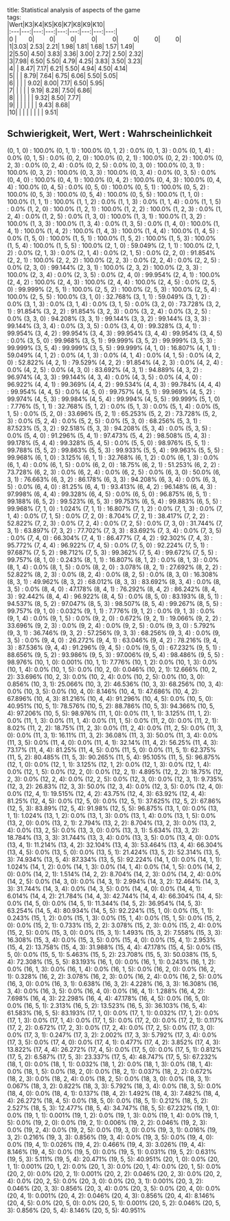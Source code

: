 title: Statistical analysis of aspects of the game  
tags:   
|Wert|K3|K4|K5|K6|K7|K8|K9|K10|  
|:---|---:|---:|---:|---:|---:|---:|---:|---:|  
|0  |&nbsp;&nbsp;&nbsp;&nbsp;&nbsp;&nbsp;&nbsp;0|&nbsp;&nbsp;&nbsp;&nbsp;&nbsp;&nbsp;&nbsp;&nbsp;&nbsp;0|&nbsp;&nbsp;&nbsp;&nbsp;&nbsp;&nbsp;&nbsp;&nbsp;&nbsp;0|&nbsp;&nbsp;&nbsp;&nbsp;&nbsp;&nbsp;&nbsp;&nbsp;&nbsp;0|&nbsp;&nbsp;&nbsp;&nbsp;&nbsp;&nbsp;&nbsp;&nbsp;&nbsp;0|&nbsp;&nbsp;&nbsp;&nbsp;&nbsp;&nbsp;&nbsp;&nbsp;&nbsp;0|&nbsp;&nbsp;&nbsp;&nbsp;&nbsp;&nbsp;&nbsp;&nbsp;&nbsp;0|&nbsp;&nbsp;&nbsp;&nbsp;&nbsp;&nbsp;&nbsp;&nbsp;&nbsp;0|  
|1|3.03| 2.53| 2.21| 1.98| 1.81| 1.68| 1.57| 1.49|  
|2|5.50| 4.50| 3.83| 3.36| 3.00| 2.72| 2.50| 2.32|  
|3|7.98| 6.50| 5.50| 4.79| 4.25| 3.83| 3.50| 3.23|  
|4| | 8.47| 7.17| 6.21| 5.50| 4.94| 4.50| 4.14|  
|5| | | 8.79| 7.64| 6.75| 6.06| 5.50| 5.05|  
|6| | | | 9.02| 8.00| 7.17| 6.50| 5.95|  
|7| | | | | 9.19| 8.28| 7.50| 6.86|  
|8| | | | | | 9.32| 8.50| 7.77|  
|9| | | | | | | 9.43| 8.68|  
|10| | | | | | | | 9.51|  

## Schwierigkeit, Wert, Wert : Wahrscheinlichkeit
  

(0, 1, 0) : 100.0%
(0, 1, 1) : 100.0%
(0, 1, 2) : 0.0%
(0, 1, 3) : 0.0%
(0, 1, 4) : 0.0%
(0, 1, 5) : 0.0%
(0, 2, 0) : 100.0%
(0, 2, 1) : 100.0%
(0, 2, 2) : 100.0%
(0, 2, 3) : 0.0%
(0, 2, 4) : 0.0%
(0, 2, 5) : 0.0%
(0, 3, 0) : 100.0%
(0, 3, 1) : 100.0%
(0, 3, 2) : 100.0%
(0, 3, 3) : 100.0%
(0, 3, 4) : 0.0%
(0, 3, 5) : 0.0%
(0, 4, 0) : 100.0%
(0, 4, 1) : 100.0%
(0, 4, 2) : 100.0%
(0, 4, 3) : 100.0%
(0, 4, 4) : 100.0%
(0, 4, 5) : 0.0%
(0, 5, 0) : 100.0%
(0, 5, 1) : 100.0%
(0, 5, 2) : 100.0%
(0, 5, 3) : 100.0%
(0, 5, 4) : 100.0%
(0, 5, 5) : 100.0%
(1, 1, 0) : 100.0%
(1, 1, 1) : 100.0%
(1, 1, 2) : 0.0%
(1, 1, 3) : 0.0%
(1, 1, 4) : 0.0%
(1, 1, 5) : 0.0%
(1, 2, 0) : 100.0%
(1, 2, 1) : 100.0%
(1, 2, 2) : 100.0%
(1, 2, 3) : 0.0%
(1, 2, 4) : 0.0%
(1, 2, 5) : 0.0%
(1, 3, 0) : 100.0%
(1, 3, 1) : 100.0%
(1, 3, 2) : 100.0%
(1, 3, 3) : 100.0%
(1, 3, 4) : 0.0%
(1, 3, 5) : 0.0%
(1, 4, 0) : 100.0%
(1, 4, 1) : 100.0%
(1, 4, 2) : 100.0%
(1, 4, 3) : 100.0%
(1, 4, 4) : 100.0%
(1, 4, 5) : 0.0%
(1, 5, 0) : 100.0%
(1, 5, 1) : 100.0%
(1, 5, 2) : 100.0%
(1, 5, 3) : 100.0%
(1, 5, 4) : 100.0%
(1, 5, 5) : 100.0%
(2, 1, 0) : 59.049%
(2, 1, 1) : 100.0%
(2, 1, 2) : 0.0%
(2, 1, 3) : 0.0%
(2, 1, 4) : 0.0%
(2, 1, 5) : 0.0%
(2, 2, 0) : 91.854%
(2, 2, 1) : 100.0%
(2, 2, 2) : 100.0%
(2, 2, 3) : 0.0%
(2, 2, 4) : 0.0%
(2, 2, 5) : 0.0%
(2, 3, 0) : 99.144%
(2, 3, 1) : 100.0%
(2, 3, 2) : 100.0%
(2, 3, 3) : 100.0%
(2, 3, 4) : 0.0%
(2, 3, 5) : 0.0%
(2, 4, 0) : 99.954%
(2, 4, 1) : 100.0%
(2, 4, 2) : 100.0%
(2, 4, 3) : 100.0%
(2, 4, 4) : 100.0%
(2, 4, 5) : 0.0%
(2, 5, 0) : 99.999%
(2, 5, 1) : 100.0%
(2, 5, 2) : 100.0%
(2, 5, 3) : 100.0%
(2, 5, 4) : 100.0%
(2, 5, 5) : 100.0%
(3, 1, 0) : 32.768%
(3, 1, 1) : 59.049%
(3, 1, 2) : 0.0%
(3, 1, 3) : 0.0%
(3, 1, 4) : 0.0%
(3, 1, 5) : 0.0%
(3, 2, 0) : 73.728%
(3, 2, 1) : 91.854%
(3, 2, 2) : 91.854%
(3, 2, 3) : 0.0%
(3, 2, 4) : 0.0%
(3, 2, 5) : 0.0%
(3, 3, 0) : 94.208%
(3, 3, 1) : 99.144%
(3, 3, 2) : 99.144%
(3, 3, 3) : 99.144%
(3, 3, 4) : 0.0%
(3, 3, 5) : 0.0%
(3, 4, 0) : 99.328%
(3, 4, 1) : 99.954%
(3, 4, 2) : 99.954%
(3, 4, 3) : 99.954%
(3, 4, 4) : 99.954%
(3, 4, 5) : 0.0%
(3, 5, 0) : 99.968%
(3, 5, 1) : 99.999%
(3, 5, 2) : 99.999%
(3, 5, 3) : 99.999%
(3, 5, 4) : 99.999%
(3, 5, 5) : 99.999%
(4, 1, 0) : 16.807%
(4, 1, 1) : 59.049%
(4, 1, 2) : 0.0%
(4, 1, 3) : 0.0%
(4, 1, 4) : 0.0%
(4, 1, 5) : 0.0%
(4, 2, 0) : 52.822%
(4, 2, 1) : 79.529%
(4, 2, 2) : 91.854%
(4, 2, 3) : 0.0%
(4, 2, 4) : 0.0%
(4, 2, 5) : 0.0%
(4, 3, 0) : 83.692%
(4, 3, 1) : 94.889%
(4, 3, 2) : 96.974%
(4, 3, 3) : 99.144%
(4, 3, 4) : 0.0%
(4, 3, 5) : 0.0%
(4, 4, 0) : 96.922%
(4, 4, 1) : 99.369%
(4, 4, 2) : 99.534%
(4, 4, 3) : 99.784%
(4, 4, 4) : 99.954%
(4, 4, 5) : 0.0%
(4, 5, 0) : 99.757%
(4, 5, 1) : 99.969%
(4, 5, 2) : 99.974%
(4, 5, 3) : 99.984%
(4, 5, 4) : 99.994%
(4, 5, 5) : 99.999%
(5, 1, 0) : 7.776%
(5, 1, 1) : 32.768%
(5, 1, 2) : 0.0%
(5, 1, 3) : 0.0%
(5, 1, 4) : 0.0%
(5, 1, 5) : 0.0%
(5, 2, 0) : 33.696%
(5, 2, 1) : 65.253%
(5, 2, 2) : 73.728%
(5, 2, 3) : 0.0%
(5, 2, 4) : 0.0%
(5, 2, 5) : 0.0%
(5, 3, 0) : 68.256%
(5, 3, 1) : 87.523%
(5, 3, 2) : 92.518%
(5, 3, 3) : 94.208%
(5, 3, 4) : 0.0%
(5, 3, 5) : 0.0%
(5, 4, 0) : 91.296%
(5, 4, 1) : 97.473%
(5, 4, 2) : 98.508%
(5, 4, 3) : 99.178%
(5, 4, 4) : 99.328%
(5, 4, 5) : 0.0%
(5, 5, 0) : 98.976%
(5, 5, 1) : 99.788%
(5, 5, 2) : 99.863%
(5, 5, 3) : 99.933%
(5, 5, 4) : 99.963%
(5, 5, 5) : 99.968%
(6, 1, 0) : 3.125%
(6, 1, 1) : 32.768%
(6, 1, 2) : 0.0%
(6, 1, 3) : 0.0%
(6, 1, 4) : 0.0%
(6, 1, 5) : 0.0%
(6, 2, 0) : 18.75%
(6, 2, 1) : 51.253%
(6, 2, 2) : 73.728%
(6, 2, 3) : 0.0%
(6, 2, 4) : 0.0%
(6, 2, 5) : 0.0%
(6, 3, 0) : 50.0%
(6, 3, 1) : 76.663%
(6, 3, 2) : 86.178%
(6, 3, 3) : 94.208%
(6, 3, 4) : 0.0%
(6, 3, 5) : 0.0%
(6, 4, 0) : 81.25%
(6, 4, 1) : 93.413%
(6, 4, 2) : 96.148%
(6, 4, 3) : 97.998%
(6, 4, 4) : 99.328%
(6, 4, 5) : 0.0%
(6, 5, 0) : 96.875%
(6, 5, 1) : 99.188%
(6, 5, 2) : 99.523%
(6, 5, 3) : 99.753%
(6, 5, 4) : 99.883%
(6, 5, 5) : 99.968%
(7, 1, 0) : 1.024%
(7, 1, 1) : 16.807%
(7, 1, 2) : 0.0%
(7, 1, 3) : 0.0%
(7, 1, 4) : 0.0%
(7, 1, 5) : 0.0%
(7, 2, 0) : 8.704%
(7, 2, 1) : 38.417%
(7, 2, 2) : 52.822%
(7, 2, 3) : 0.0%
(7, 2, 4) : 0.0%
(7, 2, 5) : 0.0%
(7, 3, 0) : 31.744%
(7, 3, 1) : 63.897%
(7, 3, 2) : 77.702%
(7, 3, 3) : 83.692%
(7, 3, 4) : 0.0%
(7, 3, 5) : 0.0%
(7, 4, 0) : 66.304%
(7, 4, 1) : 86.477%
(7, 4, 2) : 92.302%
(7, 4, 3) : 95.772%
(7, 4, 4) : 96.922%
(7, 4, 5) : 0.0%
(7, 5, 0) : 92.224%
(7, 5, 1) : 97.687%
(7, 5, 2) : 98.712%
(7, 5, 3) : 99.362%
(7, 5, 4) : 99.672%
(7, 5, 5) : 99.757%
(8, 1, 0) : 0.243%
(8, 1, 1) : 16.807%
(8, 1, 2) : 0.0%
(8, 1, 3) : 0.0%
(8, 1, 4) : 0.0%
(8, 1, 5) : 0.0%
(8, 2, 0) : 3.078%
(8, 2, 1) : 27.692%
(8, 2, 2) : 52.822%
(8, 2, 3) : 0.0%
(8, 2, 4) : 0.0%
(8, 2, 5) : 0.0%
(8, 3, 0) : 16.308%
(8, 3, 1) : 49.962%
(8, 3, 2) : 68.012%
(8, 3, 3) : 83.692%
(8, 3, 4) : 0.0%
(8, 3, 5) : 0.0%
(8, 4, 0) : 47.178%
(8, 4, 1) : 76.292%
(8, 4, 2) : 86.242%
(8, 4, 3) : 92.442%
(8, 4, 4) : 96.922%
(8, 4, 5) : 0.0%
(8, 5, 0) : 83.193%
(8, 5, 1) : 94.537%
(8, 5, 2) : 97.047%
(8, 5, 3) : 98.507%
(8, 5, 4) : 99.267%
(8, 5, 5) : 99.757%
(9, 1, 0) : 0.032%
(9, 1, 1) : 7.776%
(9, 1, 2) : 0.0%
(9, 1, 3) : 0.0%
(9, 1, 4) : 0.0%
(9, 1, 5) : 0.0%
(9, 2, 0) : 0.672%
(9, 2, 1) : 19.066%
(9, 2, 2) : 33.696%
(9, 2, 3) : 0.0%
(9, 2, 4) : 0.0%
(9, 2, 5) : 0.0%
(9, 3, 0) : 5.792%
(9, 3, 1) : 36.746%
(9, 3, 2) : 57.256%
(9, 3, 3) : 68.256%
(9, 3, 4) : 0.0%
(9, 3, 5) : 0.0%
(9, 4, 0) : 26.272%
(9, 4, 1) : 63.046%
(9, 4, 2) : 78.216%
(9, 4, 3) : 87.536%
(9, 4, 4) : 91.296%
(9, 4, 5) : 0.0%
(9, 5, 0) : 67.232%
(9, 5, 1) : 88.656%
(9, 5, 2) : 93.986%
(9, 5, 3) : 97.006%
(9, 5, 4) : 98.486%
(9, 5, 5) : 98.976%
(10, 1, 0): 0.001%
(10, 1, 1): 7.776%
(10, 1, 2): 0.0%
(10, 1, 3): 0.0%
(10, 1, 4): 0.0%
(10, 1, 5): 0.0%
(10, 2, 0): 0.046%
(10, 2, 1): 12.666%
(10, 2, 2): 33.696%
(10, 2, 3): 0.0%
(10, 2, 4): 0.0%
(10, 2, 5): 0.0%
(10, 3, 0): 0.856%
(10, 3, 1): 25.066%
(10, 3, 2): 46.536%
(10, 3, 3): 68.256%
(10, 3, 4): 0.0%
(10, 3, 5): 0.0%
(10, 4, 0): 8.146%
(10, 4, 1): 47.686%
(10, 4, 2): 67.896%
(10, 4, 3): 81.216%
(10, 4, 4): 91.296%
(10, 4, 5): 0.0%
(10, 5, 0): 40.951%
(10, 5, 1): 78.576%
(10, 5, 2): 88.786%
(10, 5, 3): 94.366%
(10, 5, 4): 97.206%
(10, 5, 5): 98.976%
(11, 1, 0): 0.0%
(11, 1, 1): 3.125%
(11, 1, 2): 0.0%
(11, 1, 3): 0.0%
(11, 1, 4): 0.0%
(11, 1, 5): 0.0%
(11, 2, 0): 0.0%
(11, 2, 1): 8.02%
(11, 2, 2): 18.75%
(11, 2, 3): 0.0%
(11, 2, 4): 0.0%
(11, 2, 5): 0.0%
(11, 3, 0): 0.0%
(11, 3, 1): 16.11%
(11, 3, 2): 36.08%
(11, 3, 3): 50.0%
(11, 3, 4): 0.0%
(11, 3, 5): 0.0%
(11, 4, 0): 0.0%
(11, 4, 1): 32.14%
(11, 4, 2): 56.25%
(11, 4, 3): 73.17%
(11, 4, 4): 81.25%
(11, 4, 5): 0.0%
(11, 5, 0): 0.0%
(11, 5, 1): 62.375%
(11, 5, 2): 80.485%
(11, 5, 3): 90.265%
(11, 5, 4): 95.105%
(11, 5, 5): 96.875%
(12, 1, 0): 0.0%
(12, 1, 1): 3.125%
(12, 1, 2): 0.0%
(12, 1, 3): 0.0%
(12, 1, 4): 0.0%
(12, 1, 5): 0.0%
(12, 2, 0): 0.0%
(12, 2, 1): 4.895%
(12, 2, 2): 18.75%
(12, 2, 3): 0.0%
(12, 2, 4): 0.0%
(12, 2, 5): 0.0%
(12, 3, 0): 0.0%
(12, 3, 1): 9.735%
(12, 3, 2): 26.83%
(12, 3, 3): 50.0%
(12, 3, 4): 0.0%
(12, 3, 5): 0.0%
(12, 4, 0): 0.0%
(12, 4, 1): 19.515%
(12, 4, 2): 43.75%
(12, 4, 3): 63.92%
(12, 4, 4): 81.25%
(12, 4, 5): 0.0%
(12, 5, 0): 0.0%
(12, 5, 1): 37.625%
(12, 5, 2): 67.86%
(12, 5, 3): 83.89%
(12, 5, 4): 91.98%
(12, 5, 5): 96.875%
(13, 1, 0): 0.0%
(13, 1, 1): 1.024%
(13, 1, 2): 0.0%
(13, 1, 3): 0.0%
(13, 1, 4): 0.0%
(13, 1, 5): 0.0%
(13, 2, 0): 0.0%
(13, 2, 1): 2.794%
(13, 2, 2): 8.704%
(13, 2, 3): 0.0%
(13, 2, 4): 0.0%
(13, 2, 5): 0.0%
(13, 3, 0): 0.0%
(13, 3, 1): 5.634%
(13, 3, 2): 18.784%
(13, 3, 3): 31.744%
(13, 3, 4): 0.0%
(13, 3, 5): 0.0%
(13, 4, 0): 0.0%
(13, 4, 1): 11.214%
(13, 4, 2): 32.104%
(13, 4, 3): 53.464%
(13, 4, 4): 66.304%
(13, 4, 5): 0.0%
(13, 5, 0): 0.0%
(13, 5, 1): 21.424%
(13, 5, 2): 52.314%
(13, 5, 3): 74.934%
(13, 5, 4): 87.334%
(13, 5, 5): 92.224%
(14, 1, 0): 0.0%
(14, 1, 1): 1.024%
(14, 1, 2): 0.0%
(14, 1, 3): 0.0%
(14, 1, 4): 0.0%
(14, 1, 5): 0.0%
(14, 2, 0): 0.0%
(14, 2, 1): 1.514%
(14, 2, 2): 8.704%
(14, 2, 3): 0.0%
(14, 2, 4): 0.0%
(14, 2, 5): 0.0%
(14, 3, 0): 0.0%
(14, 3, 1): 2.994%
(14, 3, 2): 12.464%
(14, 3, 3): 31.744%
(14, 3, 4): 0.0%
(14, 3, 5): 0.0%
(14, 4, 0): 0.0%
(14, 4, 1): 6.014%
(14, 4, 2): 21.784%
(14, 4, 3): 42.744%
(14, 4, 4): 66.304%
(14, 4, 5): 0.0%
(14, 5, 0): 0.0%
(14, 5, 1): 11.344%
(14, 5, 2): 36.954%
(14, 5, 3): 63.254%
(14, 5, 4): 80.934%
(14, 5, 5): 92.224%
(15, 1, 0): 0.0%
(15, 1, 1): 0.243%
(15, 1, 2): 0.0%
(15, 1, 3): 0.0%
(15, 1, 4): 0.0%
(15, 1, 5): 0.0%
(15, 2, 0): 0.0%
(15, 2, 1): 0.733%
(15, 2, 2): 3.078%
(15, 2, 3): 0.0%
(15, 2, 4): 0.0%
(15, 2, 5): 0.0%
(15, 3, 0): 0.0%
(15, 3, 1): 1.493%
(15, 3, 2): 7.558%
(15, 3, 3): 16.308%
(15, 3, 4): 0.0%
(15, 3, 5): 0.0%
(15, 4, 0): 0.0%
(15, 4, 1): 2.953%
(15, 4, 2): 13.758%
(15, 4, 3): 31.988%
(15, 4, 4): 47.178%
(15, 4, 5): 0.0%
(15, 5, 0): 0.0%
(15, 5, 1): 5.463%
(15, 5, 2): 23.708%
(15, 5, 3): 50.038%
(15, 5, 4): 72.308%
(15, 5, 5): 83.193%
(16, 1, 0): 0.0%
(16, 1, 1): 0.243%
(16, 1, 2): 0.0%
(16, 1, 3): 0.0%
(16, 1, 4): 0.0%
(16, 1, 5): 0.0%
(16, 2, 0): 0.0%
(16, 2, 1): 0.328%
(16, 2, 2): 3.078%
(16, 2, 3): 0.0%
(16, 2, 4): 0.0%
(16, 2, 5): 0.0%
(16, 3, 0): 0.0%
(16, 3, 1): 0.638%
(16, 3, 2): 4.228%
(16, 3, 3): 16.308%
(16, 3, 4): 0.0%
(16, 3, 5): 0.0%
(16, 4, 0): 0.0%
(16, 4, 1): 1.288%
(16, 4, 2): 7.698%
(16, 4, 3): 22.298%
(16, 4, 4): 47.178%
(16, 4, 5): 0.0%
(16, 5, 0): 0.0%
(16, 5, 1): 2.313%
(16, 5, 2): 13.523%
(16, 5, 3): 36.103%
(16, 5, 4): 61.583%
(16, 5, 5): 83.193%
(17, 1, 0): 0.0%
(17, 1, 1): 0.032%
(17, 1, 2): 0.0%
(17, 1, 3): 0.0%
(17, 1, 4): 0.0%
(17, 1, 5): 0.0%
(17, 2, 0): 0.0%
(17, 2, 1): 0.117%
(17, 2, 2): 0.672%
(17, 2, 3): 0.0%
(17, 2, 4): 0.0%
(17, 2, 5): 0.0%
(17, 3, 0): 0.0%
(17, 3, 1): 0.247%
(17, 3, 2): 2.002%
(17, 3, 3): 5.792%
(17, 3, 4): 0.0%
(17, 3, 5): 0.0%
(17, 4, 0): 0.0%
(17, 4, 1): 0.477%
(17, 4, 2): 3.852%
(17, 4, 3): 13.822%
(17, 4, 4): 26.272%
(17, 4, 5): 0.0%
(17, 5, 0): 0.0%
(17, 5, 1): 0.812%
(17, 5, 2): 6.587%
(17, 5, 3): 23.337%
(17, 5, 4): 48.747%
(17, 5, 5): 67.232%
(18, 1, 0): 0.0%
(18, 1, 1): 0.032%
(18, 1, 2): 0.0%
(18, 1, 3): 0.0%
(18, 1, 4): 0.0%
(18, 1, 5): 0.0%
(18, 2, 0): 0.0%
(18, 2, 1): 0.037%
(18, 2, 2): 0.672%
(18, 2, 3): 0.0%
(18, 2, 4): 0.0%
(18, 2, 5): 0.0%
(18, 3, 0): 0.0%
(18, 3, 1): 0.067%
(18, 3, 2): 0.822%
(18, 3, 3): 5.792%
(18, 3, 4): 0.0%
(18, 3, 5): 0.0%
(18, 4, 0): 0.0%
(18, 4, 1): 0.137%
(18, 4, 2): 1.492%
(18, 4, 3): 7.482%
(18, 4, 4): 26.272%
(18, 4, 5): 0.0%
(18, 5, 0): 0.0%
(18, 5, 1): 0.212%
(18, 5, 2): 2.527%
(18, 5, 3): 12.477%
(18, 5, 4): 34.747%
(18, 5, 5): 67.232%
(19, 1, 0): 0.0%
(19, 1, 1): 0.001%
(19, 1, 2): 0.0%
(19, 1, 3): 0.0%
(19, 1, 4): 0.0%
(19, 1, 5): 0.0%
(19, 2, 0): 0.0%
(19, 2, 1): 0.006%
(19, 2, 2): 0.046%
(19, 2, 3): 0.0%
(19, 2, 4): 0.0%
(19, 2, 5): 0.0%
(19, 3, 0): 0.0%
(19, 3, 1): 0.016%
(19, 3, 2): 0.216%
(19, 3, 3): 0.856%
(19, 3, 4): 0.0%
(19, 3, 5): 0.0%
(19, 4, 0): 0.0%
(19, 4, 1): 0.026%
(19, 4, 2): 0.466%
(19, 4, 3): 3.026%
(19, 4, 4): 8.146%
(19, 4, 5): 0.0%
(19, 5, 0): 0.0%
(19, 5, 1): 0.031%
(19, 5, 2): 0.631%
(19, 5, 3): 5.111%
(19, 5, 4): 20.471%
(19, 5, 5): 40.951%
(20, 1, 0): 0.0%
(20, 1, 1): 0.001%
(20, 1, 2): 0.0%
(20, 1, 3): 0.0%
(20, 1, 4): 0.0%
(20, 1, 5): 0.0%
(20, 2, 0): 0.0%
(20, 2, 1): 0.001%
(20, 2, 2): 0.046%
(20, 2, 3): 0.0%
(20, 2, 4): 0.0%
(20, 2, 5): 0.0%
(20, 3, 0): 0.0%
(20, 3, 1): 0.001%
(20, 3, 2): 0.046%
(20, 3, 3): 0.856%
(20, 3, 4): 0.0%
(20, 3, 5): 0.0%
(20, 4, 0): 0.0%
(20, 4, 1): 0.001%
(20, 4, 2): 0.046%
(20, 4, 3): 0.856%
(20, 4, 4): 8.146%
(20, 4, 5): 0.0%
(20, 5, 0): 0.0%
(20, 5, 1): 0.001%
(20, 5, 2): 0.046%
(20, 5, 3): 0.856%
(20, 5, 4): 8.146%
(20, 5, 5): 40.951%